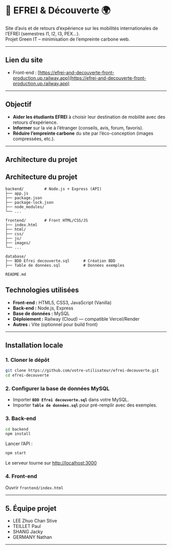# 🌳 EFREI & Découverte 🌍

Site d’avis et de retours d’expérience sur les mobilités internationales de l’EFREI (semestres I1, I2, I3, PEX…).  
Projet Green IT – minimisation de l’empreinte carbone web.

---

## Lien du site

- Front-end : [https://efrei-and-decouverte-front-production.up.railway.app](https://efrei-and-decouverte-front-production.up.railway.app)

---

## Objectif

- **Aider les étudiants EFREI** à choisir leur destination de mobilité avec des retours d’expérience.
- **Informer** sur la vie à l’étranger (conseils, avis, forum, favoris).
- **Réduire l’empreinte carbone** du site par l’éco-conception (images compressées, etc.).

---

## Architecture du projet

## Architecture du projet

```
backend/         # Node.js + Express (API)
├── app.js
├── package.json
├── package-lock.json
├── node_modules/
└── ...

frontend/        # Front HTML/CSS/JS
├── index.html
├── html/
├── css/
├── js/
├── images/
└── ...

database/
├── BDD Efrei decouverte.sql      # Création BDD
├── Table de données.sql          # Données exemples

README.md
```

## Technologies utilisées

- **Front-end :** HTML5, CSS3, JavaScript (Vanilla)
- **Back-end :** Node.js, Express
- **Base de données :** MySQL
- **Déploiement :** Railway (Cloud) — compatible Vercel/Render
- **Autres :** Vite (optionnel pour build front)

---

## Installation locale

### 1. Cloner le dépôt

```bash
git clone https://github.com/votre-utilisateur/efrei-decouverte.git
cd efrei-decouverte
```

### 2. Configurer la base de données MySQL

- Importer **`BDD Efrei decouverte.sql`** dans votre MySQL.
- Importer **`Table de données.sql`** pour pré-remplir avec des exemples.



### 3. Back-end

```bash
cd backend
npm install
```

Lancer l’API :

```bash
npm start
```

Le serveur tourne sur [http://localhost:3000](http://localhost:3000)



### 4. Front-end

Ouvrir `frontend/index.html`  

---

## 5. Équipe projet

- LEE Zhuo Chan Stive
- TEILLET Paul
- SHANG Jacky
- GERMANY Nathan

---


